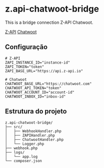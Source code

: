 # z.api-chatwoot-bridge

This is a bridge connection Z-API Chatwoot.

[Z-API](https://www.z-api.io/)
[Chatwoot](https://github.com/chatwoot/chatwoot)

## Configuração

```
# Z-API
ZAPI_INSTANCE_ID="instance-id"
ZAPI_TOKEN="token"
ZAPI_BASE_URL="https://api.z-api.io"

# Chatwoot
CHATWOOT_BASE_URL="https://chatwoot.com"
CHATWOOT_API_TOKEN="token"
CHATWOOT_ACCOUNT_ID="account-id"
CHATWOOT_INBOX_ID="inbox-id"
```

## Estrutura do projeto

```
z.api-chatwoot-bridge/
├── src/
│   ├── WebhookHandler.php
│   ├── ZAPIHandler.php
│   ├── ChatwootHandler.php
│   └── Logger.php
├── webhook.php
├── logs/
│   └── app.log
└── composer.json
```